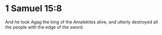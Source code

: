 # 1 Samuel 15:8

And he took Agag the king of the Amalekites alive, and utterly destroyed all the people with the edge of the sword.